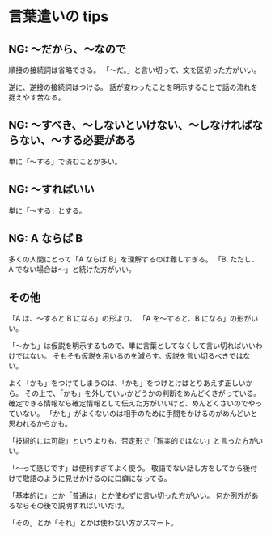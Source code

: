 # 言葉遣いの tips

## NG: 〜だから、〜なので

順接の接続詞は省略できる。
「〜だ。」と言い切って、文を区切った方がいい。

逆に、逆接の接続詞はつける。
話が変わったことを明示することで話の流れを捉えやす苦なる。

## NG: 〜すべき、〜しないといけない、〜しなければならない、〜する必要がある

単に「〜する」で済むことが多い。

## NG: 〜すればいい

単に「〜する」とする。

## NG: A ならば B

多くの人間にとって「A ならば B」を理解するのは難しすぎる。
「B. ただし、A でない場合は〜」と続けた方がいい。

## その他

「A は、〜すると B になる」の形より、
「A を〜すると、B になる」の形がいい。

「〜かも」は仮説を明示するもので、単に言葉としてなくして言い切ればいいわけではない。
そもそも仮説を用いるのを減らす。仮説を言い切るべきではない。

よく「かも」をつけてしまうのは、「かも」をつけとけばとりあえず正しいから。
その上で、「かも」を外していいかどうかの判断をめんどくさがっている。
確定できる情報なら確定情報として伝えた方がいいけど、めんどくさいのでやっていない。
「かも」がよくないのは相手のために手間をかけるのがめんどいと思われるからかも。

「技術的には可能」というよりも、否定形で「現実的ではない」と言った方がいい。

「〜って感じです」は便利すぎてよく使う。
敬語でない話し方をしてから後付けで敬語のように見せかけるのに口癖になってる。

「基本的に」とか「普通は」とか使わずに言い切った方がいい。
何か例外があるならその後で説明すればいいだけ。

「その」とか「それ」とかは使わない方がスマート。
